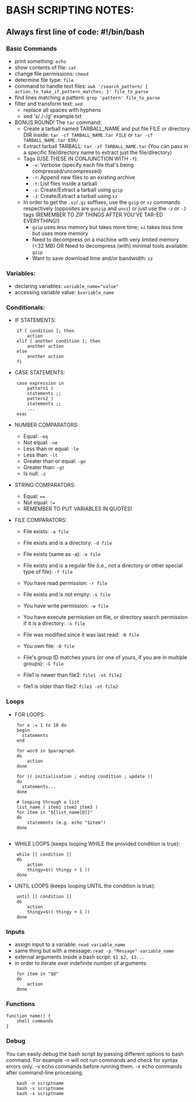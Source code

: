 # BASH SCRIPTING NOTES:
## Always first line of code: #!/bin/bash

### Basic Commands
* print something: ```echo```
* show contents of file: ```cat```
* change file permissions: ```chmod```
* determine file type: ```file```
* command to handle text files: ```awk '/search_pattern/ { action_to_take_if_pattern_matches; }' file_to_parse```
* find lines matching a pattern: ```grep 'pattern' file_to_parse```
* filter and transform text: ```sed```
	* replace all spaces with hyphens
	* sed 's/ /-/g' example.txt
* BONUS ROUND! The ```tar``` command:
	* Create a tarball named TARBALL_NAME and put file FILE or directory DIR inside: ```tar -cf TARBALL_NAME.tar FILE``` or ```tar -cf TARBALL_NAME.tar DIR/```
	* Extract tarball TARBALL: ```tar -xf TARBALL_NAME.tar``` (You can pass in a specific file/directory name to extract just the file/directory)
	* Tags (USE THESE IN CONJUNCTION WITH ```-f```):
		* ```-v```: Verbose (specify each file that's being compressed/uncompressed)
		* ```-r```: Append new files to an existing archive
		* ```-t```: List files inside a tarball
		* ```-z```: Create/Extract a tarball using ```gzip```
		* ```-J```: Create/Extract a tarball using ```xz```
	* In order to get the ```.xz```/```.gz``` suffixes, use the ```gzip``` or ```xz``` commands respectively (opposites are ```gunzip``` and ```unxz```) or just use the ```-z``` or ```-J``` tags (REMEMBER TO ZIP THINGS AFTER YOU'VE TAR-ED EVERYTHING!)
		* ```gzip``` uses less memory but takes more time; ```xz``` takes less time but uses more memory
		* Need to decompress on a machine with very limited memory (<32 MB) OR Need to decompress (with) minimal tools available: ```gzip```
		* Want to save download time and/or bandwidth: ```xz```

### Variables:
* declaring variables: ```variable_name="value"```
* accessing variable value: ```$variable_name```

### Conditionals:
* IF STATEMENTS:
```
	if [ condition ]; then
		action
	elif [ another condition ]; then
		another action
	else
		another action
	fi
```

* CASE STATEMENTS:
```
	case expression in
	    pattern1 )
		statements ;;
	    pattern2 )
		statements ;;
	    ...
	esac
```

* NUMBER COMPARATORS:
	* Equal: ```-eq```
	* Not equal: ```-ne```
	* Less than or equal: ```-le```
	* Less than: ```-lt```
	* Greater than or equal: ```-ge```
	* Greater than: ```-gt```
	* Is null: ```-z```

* STRING COMPARATORS:
	* Equal: ```==```
	* Not equal: ```!=```
	* REMEMBER TO PUT VARIABLES IN QUOTES!
	
* FILE COMPARATORS:
	* File exists: ```-a file```
	* File exists and is a directory: ```-d file```
	* File exists (same as -a): ```-e file```
	* File exists and is a regular file (i.e., not a directory or other special type of file): ```-f file```
	* You have read permission: ```-r file``` 
	* File exists and is not empty: ```-s file```
	* You have write permission: ```-w file```
	* You have execute permission on file, or directory search permission if it is a directory: ```-x file```
	* File was modified since it was last read: ```-N file```
	* You own file: ```-O file```
	* File's group ID matches yours (or one of yours, if you are in multiple groups): ```-G file```

	* File1 is newer than file2: ```file1 -nt file2```
	* file1 is older than file2: ```file1 -ot file2```

### Loops
* FOR LOOPS:
```
	for x := 1 to 10 do
	begin
	  statements
	end

	for word in $paragraph
	do
		action	
	done
	
	for (( initialisation ; ending condition ; update ))
	do
	  statements...
	done
	
	# looping through a list
	list_name ( item1 item2 item3 )
	for item in "${list_name[@]}"
	do
		statements (e.g. echo "$item")
	done
	
```

* WHILE LOOPS (keeps looping WHILE the provided condition is true):
```
	while [[ condition ]]
	do
		action
		thingy=$(( thingy + 1 ))
	done
```

* UNTIL LOOPS (keeps looping UNTIL the condition is true):
```
	until [[ condition ]]
	do
		action
		thingy=$(( thingy + 1 ))
	done
```

### Inputs
* assign input to a variable: ```read variable_name```
* same thing but with a message: ```read -p "Message" variable_name```
* external arguments inside a bash script: ```$1 $2, $3...```
* in order to iterate over indefinite number of arguments:
```
	for item in "$@"
	do
		action
	done
```

### Functions
```
function name() {
    shell commands
}
```

### Debug
You can easily debug the bash script by passing different options to bash command. For example -n will not run commands and check for syntax errors only. -v echo commands before running them. -x echo commands after command-line processing.
```
	bash -n scriptname
	bash -v scriptname
	bash -x scriptname
```
